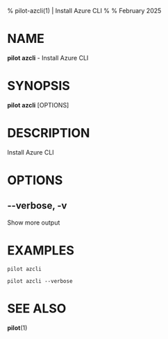 % pilot-azcli(1) | Install Azure CLI
% 
% February 2025

NAME
==================================================

**pilot azcli** - Install Azure CLI

SYNOPSIS
==================================================

**pilot azcli** [OPTIONS]

DESCRIPTION
==================================================

Install Azure CLI


OPTIONS
==================================================

--verbose, -v
--------------------------------------------------

Show more output


EXAMPLES
==================================================

~~~
pilot azcli

pilot azcli --verbose

~~~

SEE ALSO
==================================================

**pilot**(1)


